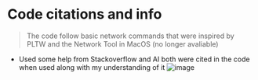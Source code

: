 # Code citations and info

>The code follow basic network commands that were inspired by PLTW and the Network Tool in MacOS (no longer avaliable)

- Used some help from Stackoverflow and AI both were cited in the code when used along with my understanding of it
![image](https://github.com/user-attachments/assets/cbc2094d-3068-4c6a-bb3e-bb4c9b422fe2)
